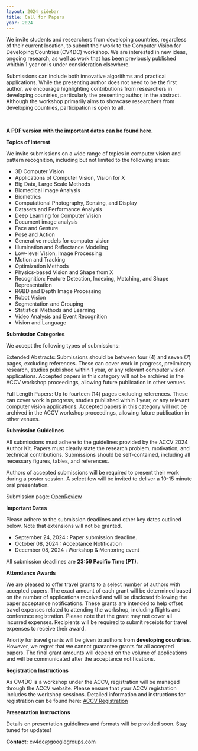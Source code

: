 ```yaml
---
layout: 2024_sidebar
title: Call for Papers
year: 2024
---
```


We invite students and researchers from developing countries, regardless of their current location, to submit their work to the Computer Vision for Developing Countries (CV4DC) workshop. We are interested in new ideas, ongoing research, as well as work that has been previously published whithin 1 year or is under consideration elsewhere.

Submissions can include both innovative algorithms and practical applications. While the presenting author does not need to be the first author, we encourage highlighting contributions from researchers in developing countries, particularly the presenting author, in the abstract. Although the workshop primarily aims to showcase researchers from developing countries, participation is open to all.

<br>

<a href="{{site.url}}/files/2024/CV4DC2024_CFP.pdf" target="_blank">**A PDF version with the important dates can be found here.**</a>

**Topics of Interest**

We invite submissions on a wide range of topics in computer vision and pattern recognition, including but not limited to the following areas:

- 3D Computer Vision
- Applications of Computer Vision, Vision for X
- Big Data, Large Scale Methods
- Biomedical Image Analysis
- Biometrics
- Computational Photography, Sensing, and Display
- Datasets and Performance Analysis
- Deep Learning for Computer Vision
- Document image analysis
- Face and Gesture
- Pose and Action
- Generative models for computer vision
- Illumination and Reflectance Modeling
- Low-level Vision, Image Processing
- Motion and Tracking
- Optimization Methods
- Physics-based Vision and Shape from X
- Recognition: Feature Detection, Indexing, Matching, and Shape Representation
- RGBD and Depth Image Processing
- Robot Vision
- Segmentation and Grouping
- Statistical Methods and Learning
- Video Analysis and Event Recognition
- Vision and Language

**Submission Categories**

We accept the following types of submissions:

Extended Abstracts: Submissions should be between four (4) and seven (7) pages, excluding references. These can cover work in progress, preliminary research, studies published within 1 year, or any relevant computer vision applications. Accepted papers in this category will not be archived in the ACCV workshop proceedings, allowing future publication in other venues.

Full Length Papers: Up to fourteen (14) pages excluding references. These can cover work in progress, studies published within 1 year, or any relevant computer vision applications. Accepted papers in this category will not be archived in the ACCV workshop proceedings, allowing future publication in other venues.

**Submission Guidelines**

All submissions must adhere to the guidelines provided by the ACCV 2024 Author Kit. Papers must clearly state the research problem, motivation, and technical contributions. Submissions should be self-contained, including all necessary figures, tables, and references.

Authors of accepted submissions will be required to present their work during a poster session. A select few will be invited to deliver a 10-15 minute oral presentation.

Submission page: [OpenReview](https://openreview.net/group?id=ACCV/2024/Workshop/CV4DC)

**Important Dates**

Please adhere to the submission deadlines and other key dates outlined below. Note that extensions will not be granted.

- September 24, 2024 : Paper submission deadline.
- October 08, 2024 : Acceptance Notification
- December 08, 2024 : Workshop & Mentoring event

All submission deadlines are **23:59 Pacific Time (PT)**.

**Attendance Awards**

We are pleased to offer travel grants to a select number of authors with accepted papers. The exact amount of each grant will be determined based on the number of applications received and will be disclosed following the paper acceptance notifications. These grants are intended to help offset travel expenses related to attending the workshop, including flights and conference registration. Please note that the grant may not cover all incurred expenses. Recipients will be required to submit receipts for travel expenses to receive their award.

Priority for travel grants will be given to authors from **developing countries**. However, we regret that we cannot guarantee grants for all accepted papers. The final grant amounts will depend on the volume of applications and will be communicated after the acceptance notifications.

**Registration Instructions**

As CV4DC is a workshop under the ACCV, registration will be managed through the ACCV website. Please ensure that your ACCV registration includes the workshop sessions. Detailed information and instructions for registration can be found here: [ACCV Registration](https://accv2024.org/registration/)

**Presentation Instructions**

Details on presentation guidelines and formats will be provided soon. Stay tuned for updates!

**Contact:** [cv4dc@googlegroups.com](mailto:cv4dc@googlegroups.com)
